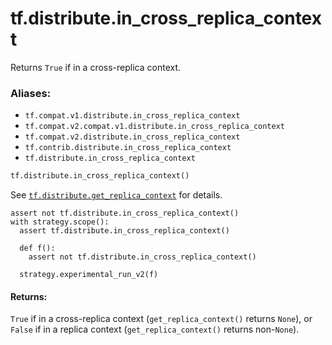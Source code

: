 <div itemscope itemtype="http://developers.google.com/ReferenceObject">
<meta itemprop="name" content="tf.distribute.in_cross_replica_context" />
<meta itemprop="path" content="Stable" />
</div>

# tf.distribute.in_cross_replica_context

Returns `True` if in a cross-replica context.

### Aliases:

* `tf.compat.v1.distribute.in_cross_replica_context`
* `tf.compat.v2.compat.v1.distribute.in_cross_replica_context`
* `tf.compat.v2.distribute.in_cross_replica_context`
* `tf.contrib.distribute.in_cross_replica_context`
* `tf.distribute.in_cross_replica_context`

``` python
tf.distribute.in_cross_replica_context()
```

<!-- Placeholder for "Used in" -->

See <a href="../../tf/distribute/get_replica_context.md"><code>tf.distribute.get_replica_context</code></a> for details.

```
assert not tf.distribute.in_cross_replica_context()
with strategy.scope():
  assert tf.distribute.in_cross_replica_context()

  def f():
    assert not tf.distribute.in_cross_replica_context()

  strategy.experimental_run_v2(f)
```

#### Returns:

`True` if in a cross-replica context (`get_replica_context()` returns
`None`), or `False` if in a replica context (`get_replica_context()` returns
non-`None`).
